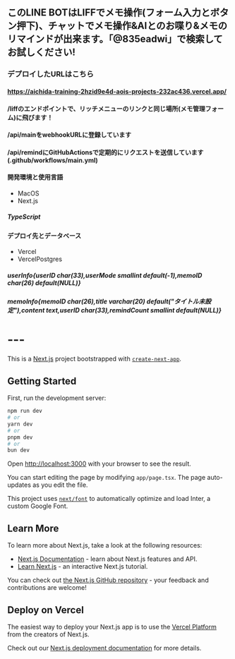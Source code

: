 ## このLINE BOTはLIFFでメモ操作(フォーム入力とボタン押下)、チャットでメモ操作&AIとのお喋り&メモのリマインドが出来ます。「@835eadwi」で検索してお試しください!

### デプロイしたURLはこちら
#### https://aichida-training-2hzid9e4d-aois-projects-232ac436.vercel.app/
#### /liffのエンドポイントで、リッチメニューのリンクと同じ場所(メモ管理フォーム)に飛びます！
#### /api/mainをwebhookURLに登録しています
#### /api/remindにGitHubActionsで定期的にリクエストを送信しています(.github/workflows/main.yml)

#### 開発環境と使用言語
- MacOS
- Next.js
##### TypeScript
#### デプロイ先とデータベース
- Vercel
- VercelPostgres
##### userInfo{userID char(33),userMode smallint default(-1),memoID char(26) default(NULL)}
##### memoInfo{memoID char(26),title varchar(20) default("タイトル未設定"),content text,userID char(33),remindCount smallint default(NULL)}


# ---

This is a [Next.js](https://nextjs.org/) project bootstrapped with [`create-next-app`](https://github.com/vercel/next.js/tree/canary/packages/create-next-app).

## Getting Started

First, run the development server:

```bash
npm run dev
# or
yarn dev
# or
pnpm dev
# or
bun dev
```

Open [http://localhost:3000](http://localhost:3000) with your browser to see the result.

You can start editing the page by modifying `app/page.tsx`. The page auto-updates as you edit the file.

This project uses [`next/font`](https://nextjs.org/docs/basic-features/font-optimization) to automatically optimize and load Inter, a custom Google Font.

## Learn More

To learn more about Next.js, take a look at the following resources:

- [Next.js Documentation](https://nextjs.org/docs) - learn about Next.js features and API.
- [Learn Next.js](https://nextjs.org/learn) - an interactive Next.js tutorial.

You can check out [the Next.js GitHub repository](https://github.com/vercel/next.js/) - your feedback and contributions are welcome!

## Deploy on Vercel

The easiest way to deploy your Next.js app is to use the [Vercel Platform](https://vercel.com/new?utm_medium=default-template&filter=next.js&utm_source=create-next-app&utm_campaign=create-next-app-readme) from the creators of Next.js.

Check out our [Next.js deployment documentation](https://nextjs.org/docs/deployment) for more details.